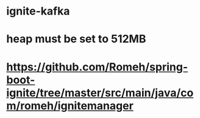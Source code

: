 # ignite-kafka
# heap must be set to 512MB
# https://github.com/Romeh/spring-boot-ignite/tree/master/src/main/java/com/romeh/ignitemanager
